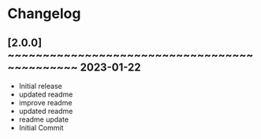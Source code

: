 # Changelog

## [2.0.0] ~~~~~~~~~~~~~~~~~~~~~~~~~~~~~~~~~~~~~~~~~~~~~ 2023-01-22
 - Initial release  
 - updated readme  
 - improve readme  
 - updated readme  
 - readme update  
 - Initial Commit  

